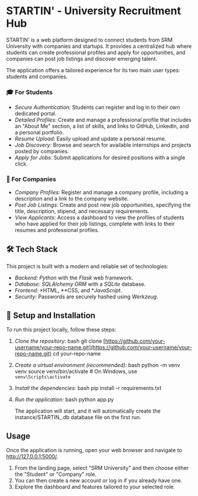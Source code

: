 # STARTIN' - University Recruitment Hub

STARTIN' is a web platform designed to connect students from SRM University with companies and startups. It provides a centralized hub where students can create professional profiles and apply for opportunities, and companies can post job listings and discover emerging talent.

The application offers a tailored experience for its two main user types: students and companies.

### 🎓 For Students
* *Secure Authentication:* Students can register and log in to their own dedicated portal.
* *Detailed Profiles:* Create and manage a professional profile that includes an "About Me" section, a list of skills, and links to GitHub, LinkedIn, and a personal portfolio.
* *Resume Upload:* Easily upload and update a personal resume.
* *Job Discovery:* Browse and search for available internships and projects posted by companies.
* *Apply for Jobs:* Submit applications for desired positions with a single click.

### 🏢 For Companies
* *Company Profiles:* Register and manage a company profile, including a description and a link to the company website.
* *Post Job Listings:* Create and post new job opportunities, specifying the title, description, stipend, and necessary requirements.
* *View Applicants:* Access a dashboard to view the profiles of students who have applied for their job listings, complete with links to their resumes and professional profiles.

## 🛠 Tech Stack

This project is built with a modern and reliable set of technologies:

* *Backend:* *Python* with the *Flask* web framework.
* *Database:* *SQLAlchemy ORM* with a *SQLite* database.
* *Frontend:* *HTML, **CSS, and **JavaScript*.
* *Security:* Passwords are securely hashed using *Werkzeug*.

## 🚀 Setup and Installation

To run this project locally, follow these steps:

1.  *Clone the repository:*
    bash
    git clone [https://github.com/your-username/your-repo-name.git](https://github.com/your-username/your-repo-name.git)
    cd your-repo-name
    

2.  *Create a virtual environment (recommended):*
    bash
    python -m venv venv
    source venv/bin/activate  # On Windows, use `venv\Scripts\activate`
    

3.  *Install the dependencies:*
    bash
    pip install -r requirements.txt
    

4.  *Run the application:*
    bash
    python app.py
    
    The application will start, and it will automatically create the instance/STARTIN_.db database file on the first run.

## Usage

Once the application is running, open your web browser and navigate to http://127.0.0.1:5000/.

1.  From the landing page, select "SRM University" and then choose either the "Student" or "Company" role.
2.  You can then create a new account or log in if you already have one.
3.  Explore the dashboard and features tailored to your selected role.


